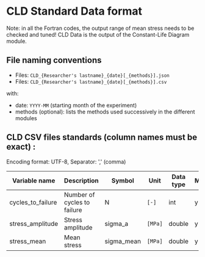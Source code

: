 # CLD Standard Data format

Note: in all the Fortran codes, the output range of mean stress needs to be checked and tuned!
CLD Data is the output of the Constant-Life Diagram module.

## File naming conventions

- Files: `CLD_{Researcher's lastname}_{date}[_{methods}].json`
- Files: `CLD_{Researcher's lastname}_{date}[_{methods}].csv`

with:

- date: `YYYY-MM` (starting month of the experiment)
- methods (optional): lists the methods used successively in the different modules

## CLD CSV files standards (column names must be exact) :

Encoding format: UTF-8, Separator: ',' (comma)

| Variable name     | Description                 | Symbol     | Unit    | Data type | Mandatory |
| ----------------- | --------------------------- | ---------- | ------- | --------- | --------- |
| cycles_to_failure | Number of cycles to failure | N          | `[-]`   | int       | y         |
| stress_amplitude  | Stress amplitude            | sigma_a    | `[MPa]` | double    | y         |
| stress_mean       | Mean stress                 | sigma_mean | `[MPa]` | double    | y         |
